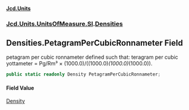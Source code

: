 #### [Jcd.Units](index.md 'index')

### [Jcd.Units.UnitsOfMeasure.SI](Jcd.Units.UnitsOfMeasure.SI.md 'Jcd.Units.UnitsOfMeasure.SI').[Densities](Densities.md 'Jcd.Units.UnitsOfMeasure.SI.Densities')

## Densities.PetagramPerCubicRonnameter Field

petagram per cubic ronnameter defined such that: teragram per cubic yottameter = Pg/Rm³ ×
(1000.0)/((1000.0)*(1000.0)*(1000.0)).

```csharp
public static readonly Density PetagramPerCubicRonnameter;
```

#### Field Value

[Density](Density.md 'Jcd.Units.UnitTypes.Density')